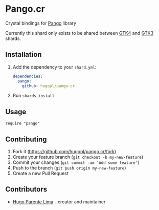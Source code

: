 # Pango.cr

Crystal bindings for [Pango](https://pango.gnome.org/) library

Currently this shard only exists to be shared between [GTK4](https://github.com/hugopl/gtk4.cr) and
[GTK3](https://github.com/phil294/gtk3.cr) shards.

## Installation

1. Add the dependency to your `shard.yml`:

   ```yaml
   dependencies:
     pango:
       github: hugopl/pango.cr
   ```

2. Run `shards install`

## Usage

```crystal
require "pango"
```

## Contributing

1. Fork it (<https://github.com/hugopl/pango.cr/fork>)
2. Create your feature branch (`git checkout -b my-new-feature`)
3. Commit your changes (`git commit -am 'Add some feature'`)
4. Push to the branch (`git push origin my-new-feature`)
5. Create a new Pull Request

## Contributors

- [Hugo Parente Lima](https://github.com/hugopl) - creator and maintainer
